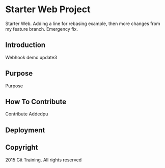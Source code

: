 # Starter Web Project
Starter Web. Adding a line for rebasing example, then more changes from my feature branch.
Emergency fix.

## Introduction
Webhook demo update3

## Purpose
Purpose

## How To Contribute
Contribute
Addedpu

## Deployment

## Copyright

2015 Git Training. All rights reserved